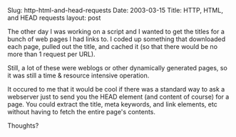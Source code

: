 Slug: http-html-and-head-requests
Date: 2003-03-15
Title: HTTP, HTML, and HEAD requests
layout: post

The other day I was working on a script and I wanted to get the titles for a bunch of web pages I had links to. I coded up something that downloaded each page, pulled out the title, and cached it (so that there would be no more than 1 request per URL).

Still, a lot of these were weblogs or other dynamically generated pages, so it was still a time &amp; resource intensive operation.

It occured to me that it would be cool if there was a standard way to ask a webserver just to send you the HEAD element (and content of course) for a page. You could extract the title, meta keywords, and link elements, etc without having to fetch the entire page&#39;s contents.

Thoughts?
